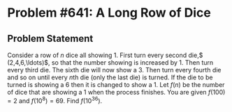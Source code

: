# Problem #641: A Long Row of Dice 

## Problem Statement 

Consider a row of $n$ dice all showing 1.
First turn every second die,$ (2,4,6,\ldots)$, so that the number showing is increased by 1. Then turn every third die. The sixth die will now show a 3. Then turn every fourth die and so on until every $n$th die (only the last die) is turned. If the die to be turned is showing a 6 then it is changed to show a 1.
Let $f(n)$ be the number of dice that are showing a 1 when the process finishes. You are given $f(100)=2$ and $f(10^8) = 69$.
Find $f(10^{36})$.

